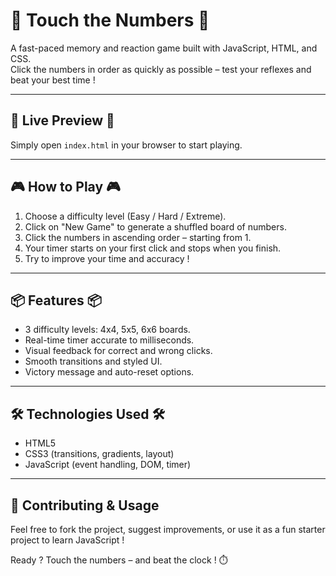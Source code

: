 # 🔢 Touch the Numbers 🔢
A fast-paced memory and reaction game built with JavaScript, HTML, and CSS.  
Click the numbers in order as quickly as possible – test your reflexes and beat your best time !

---

## 🚀 Live Preview 🚀
Simply open `index.html` in your browser to start playing.

---

## 🎮 How to Play 🎮
1. Choose a difficulty level (Easy / Hard / Extreme).
2. Click on "New Game" to generate a shuffled board of numbers.
3. Click the numbers in ascending order – starting from 1.
4. Your timer starts on your first click and stops when you finish.
5. Try to improve your time and accuracy !

---

## 📦 Features 📦
- 3 difficulty levels: 4x4, 5x5, 6x6 boards.
- Real-time timer accurate to milliseconds.
- Visual feedback for correct and wrong clicks.
- Smooth transitions and styled UI.
- Victory message and auto-reset options.

---

## 🛠️ Technologies Used 🛠️
- HTML5
- CSS3 (transitions, gradients, layout)
- JavaScript (event handling, DOM, timer)

---

## 🙌 Contributing & Usage
Feel free to fork the project, suggest improvements, or use it as a fun starter project to learn JavaScript !

Ready ? Touch the numbers – and beat the clock ! ⏱️
